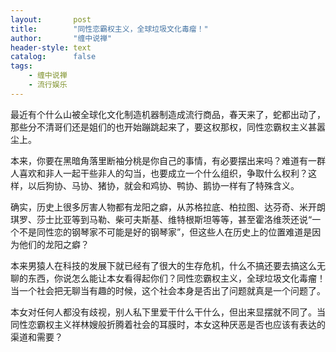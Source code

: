 ```yaml
---
layout:       post
title:        "同性恋霸权主义，全球垃圾文化毒瘤！"
author:       "缠中说禅"
header-style: text
catalog:      false
tags:
    - 缠中说禅
    - 流行娱乐
---
```


最近有个什么山被全球化文化制造机器制造成流行商品，春天来了，蛇都出动了，那些分不清哥们还是姐们的也开始蹦跳起来了，要这权那权，同性恋霸权主义甚嚣尘上。　　　　    



本来，你要在黑暗角落里断袖分桃是你自己的事情，有必要摆出来吗？难道有一群人喜欢和非人一起干些非人的勾当，也要成立一个什么组织，争取什么权利？这样，以后狗协、马协、猪协，就会和鸡协、鸭协、鹅协一样有了特殊含义。　　　   　



确实，历史上很多厉害人物都有龙阳之癖，从苏格拉底、柏拉图、达芬奇、米开朗琪罗、莎士比亚等到马勒、柴可夫斯基、维特根斯坦等等，甚至霍洛维茨还说“一个不是同性恋的钢琴家不可能是好的钢琴家”，但这些人在历史上的位置难道是因为他们的龙阳之癖？　　　  　 



本来男猿人在科技的发展下就已经有了很大的生存危机，什么不搞还要去搞这么无聊的东西，你说怎么能让本女看得起你们？同性恋霸权主义，全球垃圾文化毒瘤！当一个社会把无聊当有趣的时候，这个社会本身是否出了问题就真是一个问题了。　　　　   



本女对任何人都没有歧视，别人私下里爱干什么干什么，但出来显摆就不同了。当同性恋霸权主义祥林嫂般折腾着社会的耳膜时，本女这种厌恶是否也应该有表达的渠道和需要？
